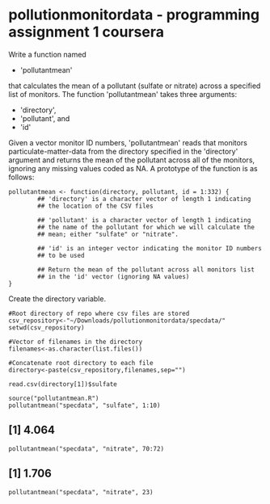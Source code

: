 pollutionmonitordata - programming assignment 1 coursera
========================================================

Write a function named 

* 'pollutantmean' 

that calculates the mean of a pollutant (sulfate or nitrate) across a specified list of monitors. The function 'pollutantmean' takes three arguments: 

* 'directory', 
* 'pollutant', and 
* 'id' 

Given a vector monitor ID numbers, 'pollutantmean' reads that monitors particulate-matter-data from the directory specified in the 'directory' argument and returns the mean of the pollutant across all of the monitors, ignoring any missing values coded as NA. A prototype of the function is as follows: 

```{r}
pollutantmean <- function(directory, pollutant, id = 1:332) {
        ## 'directory' is a character vector of length 1 indicating
        ## the location of the CSV files

        ## 'pollutant' is a character vector of length 1 indicating
        ## the name of the pollutant for which we will calculate the
        ## mean; either "sulfate" or "nitrate".

        ## 'id' is an integer vector indicating the monitor ID numbers
        ## to be used

        ## Return the mean of the pollutant across all monitors list
        ## in the 'id' vector (ignoring NA values)
}
```

Create the directory variable. 

```{r}
#Root directory of repo where csv files are stored
csv_repository<-"~/Downloads/pollutionmonitordata/specdata/"
setwd(csv_repository)

#Vector of filenames in the directory
filenames<-as.character(list.files())

#Concatenate root directory to each file
directory<-paste(csv_repository,filenames,sep="")

read.csv(directory[1])$sulfate

```

```{r}
source("pollutantmean.R")
pollutantmean("specdata", "sulfate", 1:10)
```
## [1] 4.064

```{r}
pollutantmean("specdata", "nitrate", 70:72)
```
## [1] 1.706

```{r}
pollutantmean("specdata", "nitrate", 23)
```